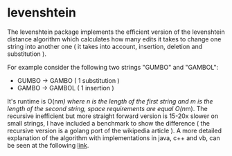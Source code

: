 # levenshtein

The levenshtein package implements the efficient version of the levenshtein distance algorithm which calculates how many edits it takes to change one string into another one ( it takes into account, insertion, deletion and substitution ).

For example consider the following two strings "GUMBO" and "GAMBOL":
* GUMBO -> GAMBO  ( 1 substitution )
* GAMBO -> GAMBOL ( 1 insertion )

It's runtime is O(n*m) where n is the length of the first string and m is the
length of the second string, space requirements are equal O(n*m). The recursive
inefficient but more straight forward version is 15-20x slower on small strings,
I have included a benchmark to show the difference ( the recursive version is a
golang port of the wikipedia article ).
A more detailed explanation of the algorithm with implementations in java, c++ and vb, can be seen at the following [link](https://people.cs.pitt.edu/~kirk/cs1501/Pruhs/Spring2006/assignments/editdistance/Levenshtein%20Distance.htm).